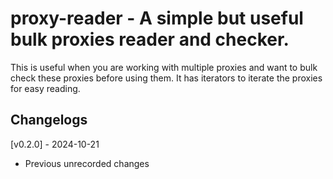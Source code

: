 


# proxy-reader - A simple but useful bulk proxies reader and checker.

This is useful when you are working with multiple proxies and want to bulk check
these proxies before using them.
It has iterators to iterate the proxies for easy reading.


## Changelogs

[v0.2.0] - 2024-10-21

*   Previous unrecorded changes